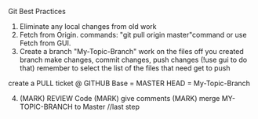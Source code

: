 Git Best Practices
1. Eliminate any local changes from old work
2. Fetch from Origin. 
commands: "git pull origin master"command 
or use Fetch from GUI.
3. Create a branch "My-Topic-Branch"
work on the files off you created branch
make changes,
commit changes,
push changes (!use gui to do that)
  remember to select the list of the files that need
  get to push

create a PULL ticket @ GITHUB
  Base = MASTER
  HEAD = My-Topic-Branch

4. (MARK) REVIEW Code
(MARK) give comments
(MARK) merge MY-TOPIC-BRANCH to Master
//last step

